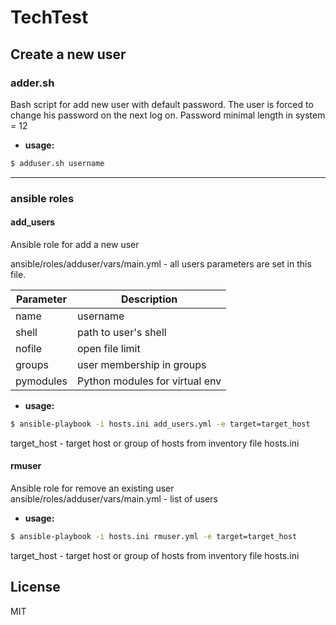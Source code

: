 # TechTest

## Create a new user

### adder.sh
Bash script for add new user with default password.
The user is forced to change his password on the next log on.
Password minimal length in system = 12 
- **usage:** 
```sh
$ adduser.sh username
```
---

### ansible roles
#### add_users 
Ansible role for add a new user

ansible/roles/adduser/vars/main.yml - all users parameters are set in this file. 

|Parameter | Description|
|--------|---------|
|name |username |
|shell | path to user's shell |
|nofile |open file limit |
|groups |user membership in groups |
|pymodules | Python modules for virtual env|

- **usage:** 
```sh
$ ansible-playbook -i hosts.ini add_users.yml -e target=target_host
```
target_host - target host or group of hosts from inventory file hosts.ini
#### rmuser
Ansible role for remove an existing user
ansible/roles/adduser/vars/main.yml - list of users
- **usage:** 
```sh
$ ansible-playbook -i hosts.ini rmuser.yml -e target=target_host
```
target_host - target host or group of hosts from inventory file hosts.ini

License
----

MIT
